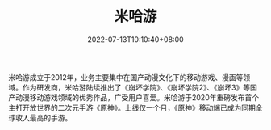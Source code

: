 ﻿---
weight: 
title: "米哈游"
description: "米哈游成立于2012年，业务主要集中在国产动漫文化下的移动游戏、漫画等领域。作为研发商，米哈游陆续推出了《崩坏学院》、《崩坏学院2》、《崩坏3》等国产动漫移动游戏领域的优秀作品，广受用户喜爱。"
date: 2022-07-13T10:10:40+08:00
lastmod: 2022-07-13T10:10:40+08:00
draft: false
authors: ["Cindy"]
featuredImage: "95.jpg"
link: "https://www.mihoyo.com/"
tags: ["米哈游","NFT游戏"]
categories: ["navigation"]
navigation: ["NFT游戏"]
lightgallery: true
toc: true
pinned: false
recommend: false
recommend1: false
---
米哈游成立于2012年，业务主要集中在国产动漫文化下的移动游戏、漫画等领域。作为研发商，米哈游陆续推出了《崩坏学院》、《崩坏学院2》、《崩坏3》等国产动漫移动游戏领域的优秀作品，广受用户喜爱。米哈游于2020年重磅发布首个主打开放世界的二次元手游《原神》。上线仅一个月，《原神》移动端已成为同期全球收入最高的手游。